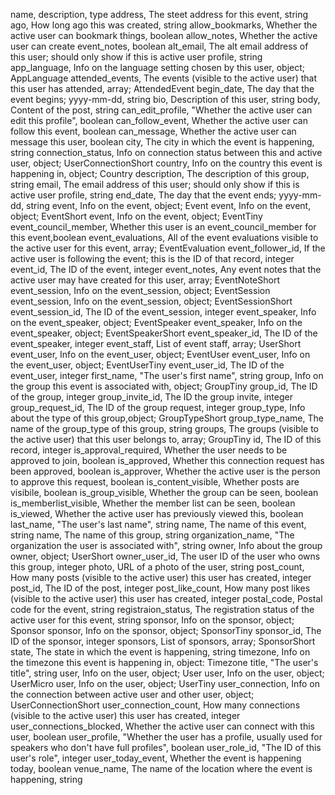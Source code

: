 name, description, type
address, The steet address for this event, string
ago, How long ago this was created, string
allow_bookmarks, Whether the active user can bookmark things, boolean
allow_notes, Whether the active user can create event_notes, boolean
alt_email, The alt email address of this user; should only show if this is active user profile, string
app_language, Info on the language setting chosen by this user, object; AppLanguage
attended_events, The events (visible to the active user) that this user has attended, array; AttendedEvent
begin_date, The day that the event begins; yyyy-mm-dd, string
bio, Description of this user, string
body, Content of the post, string
can_edit_profile, "Whether the active user can edit this profile", boolean
can_follow_event, Whether the active user can follow this event, boolean
can_message, Whether the active user can message this user, boolean
city, The city in which the event is happening, string
connection_status, Info on connection status between this and active user, object; UserConnectionShort
country, Info on the country this event is happening in, object; Country
description, The description of this group, string
email, The email address of this user; should only show if this is active user profile, string
end_date, The day that the event ends; yyyy-mm-dd, string
event, Info on the event, object; Event
event, Info on the event, object; EventShort
event, Info on the event, object; EventTiny
event_council_member, Whether this user is an event_council_member for this event,boolean
event_evaluations, All of the event evaluations visible to the active user for this event, array; EventEvaluation
event_follower_id, If the active user is following the event; this is the ID of that record, integer
event_id, The ID of the event, integer 
event_notes, Any event notes that the active user may have created for this user, array; EventNoteShort
event_session, Info on the event_session, object; EventSession
event_session, Info on the event_session, object; EventSessionShort
event_session_id, The ID of the event_session, integer 
event_speaker, Info on the event_speaker, object; EventSpeaker
event_speaker, Info on the event_speaker, object; EventSpeakerShort
event_speaker_id, The ID of the event_speaker, integer 
event_staff, List of event staff, array; UserShort
event_user, Info on the event_user, object; EventUser
event_user, Info on the event_user, object; EventUserTiny
event_user_id, The ID of the event_user, integer 
first_name, "The user's first name", string
group, Info on the group this event is associated with, object; GroupTiny
group_id, The ID of the group, integer
group_invite_id, The ID the group invite, integer
group_request_id, The ID of the group request, integer
group_type, Info about the type of this group,object; GroupTypeShort
group_type_name, The name of the group_type of this group, string
groups, The groups (visible to the active user) that this user belongs to, array; GroupTiny
id, The ID of this record, integer
is_approval_required, Whether the user needs to be approved to join, boolean
is_approved, Whether this connection request has been approved, boolean
is_approver, Whether the active user is the person to approve this request, boolean
is_content_visible, Whether posts are visibile, boolean
is_group_visible, Whether the group can be seen, boolean
is_memberlist_visible, Whether the member list can be seen, boolean
is_viewed, Whether the active user has previously viewed this, boolean
last_name, "The user's last name", string
name, The name of this event, string
name, The name of this group, string
organization_name, "The organization the user is associated with", string
owner, Info about the group owner, object; UserShort
owner_user_id, The user ID of the user who owns this group, integer
photo, URL of a photo of the user, string
post_count, How many posts (visible to the active user) this user has created, integer
post_id, The ID of the post, integer
post_like_count, How many post likes (visible to the active user) this user has created, integer
postal_code, Postal code for the event, string
registraion_status, The registration status of the active user for this event, string
sponsor, Info on the sponsor, object; Sponsor
sponsor, Info on the sponsor, object; SponsorTiny
sponsor_id, The ID of the sponsor, integer 
sponsors, List of sponsors, array; SponsorShort
state, The state in which the event is happening, string
timezone, Info on the timezone this event is happening in, object: Timezone
title, "The user's title", string
user, Info on the user, object; User
user, Info on the user, object; UserMicro
user, Info on the user, object; UserTiny
user_connection, Info on the connection between active user and other user, object; UserConnectionShort
user_connection_count, How many connections (visible to the active user) this user has created, integer
user_connections_blocked, Whether the active user can connect with this user, boolean
user_profile, "Whether the user has a profile, usually used for speakers who don't have full profiles", boolean
user_role_id, "The ID of this user's role", integer
user_today_event, Whether the event is happening today, boolean
venue_name, The name of the location where the event is happening, string